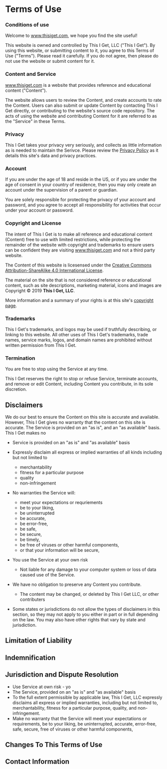 # Terms of Use


### Conditions of use
Welcome to www.thisiget.com, we hope you find the site useful!

This website is owned and controlled by This I Get, LLC ("This I Get"). By using this website, or submitting content to it, you agree to this Terms of Use ("Terms"). Please read it carefully. If you do not agree, then please do not use the website or submit content for it.

### Content and Service

www.thisiget.com is a website that provides reference and educational content ("Content").

The website allows users to review the Content, and create accounts to rate the Content. Users can also submit or update Content by contacting This I Get directly, or contributing to the website's source code repository. The acts of using the website and contributing Content for it are referred to as the "Service" in these Terms.

### Privacy

This I Get takes your privacy very seriously, and collects as little information as is needed to maintain the Serivce. Please review the [Privacy Policy](/privacy) as it details this site's data and privacy practices.

### Account
If you are under the age of 18 and reside in the US, or if you are under the age of consent in your country of residence, then you may only create an account under the supervision of a parent or guardian.

You are solely responsible for protecting the privacy of your account and password, and you agree to accept all responsibility for activities that occur under your account or password.

### Copyright and License

The intent of This I Get is to make all reference and educational content (Content) free to use with limited restrictions, while protecting the remainder of the website with copyright and trademarks to ensure users can be confident they are visiting www.thisiget.com and not a third party website.

The Content of this website is licesensed under the <a rel="license" href="http://creativecommons.org/licenses/by-sa/4.0/">Creative Commons Attribution-ShareAlike 4.0 International License</a>.

The material on the site that is not considered reference or educational content, such as site descriptions, marketing material, icons and images are Copyright © 2019 **This I Get, LLC**.

More information and a summary of your rights is at this site's [copyright page](/copyright).

### Trademarks

This I Get's trademarks, and logos may be used if truthfully describing, or linking to this website. All other uses of This I Get's trademarks, trade names, service marks, logos, and domain names are prohibited without written permission from This I Get.

### Termination

You are free to stop using the Service at any time.

This I Get reserves the right to stop or refuse Service, terminate accounts, and remove or edit Content, including Content you contribute, in its sole discretion.


## Disclaimers

We do our best to ensure the Content on this site is accurate and available. However, This I Get gives no warranty that the content on this site is accurate. The Service is provided on an "as is", and an "as available" basis. This I Get makes no 

* Service is provided on an "as is" and "as available" basis

* Expressly disclaim all express or implied warranties of all kinds including but not limited to
  - merchantability
  - fitness for a particular purpose
  - quality
  - non-infringement

* No warranties the Service will:
  - meet your expectations or requriements
  - be to your liking,
  - be uninterrupted
  - be accurate,
  - be error-free,
  - be safe,
  - be secure,
  - be timely,
  - be free of viruses or other harmful components,
  - or that your information will be secure,

* You use the Service at your own risk
  - Not liable for any damage to your computer system or loss of data caused use of the Service.

* We have no obligation to preserve any Content you contribute.
  - The content may be changed, or deleted by This I Get LLC, or other contributers

* Some states or jurisdictions do not allow the types of disclaimers in this section, so they may not apply to you either in part or in full depending on the law. You may also have other rights that vary by state and jurisdiction.

## Limitation of Liability

## Indemnification

## Jurisdiction and Dispute Resolution


* Use Service at own risk - yo
* The Service, provided on an "as is" and "as available" basis
* To the full extent permissible by applicable law, This I Get, LLC expressly disclaims all express or implied warranties, including but not limited to,  merchantability, fitness for a particular purpose, quality, and non-infringement.
* Make no warranty that the Service will meet your expectations or requirements, be to your liking, be uninterrupted, accurate, error-free, safe, secure, free of viruses or other harmful components, 

## Changes To This Terms of Use
## Contact Information

## 